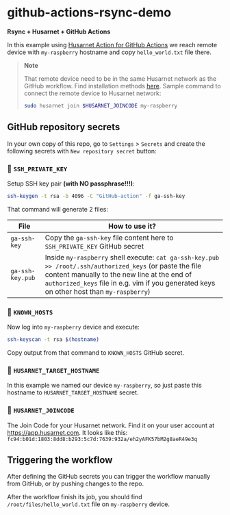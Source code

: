 # github-actions-rsync-demo

**Rsync + Husarnet + GitHub Actions**

In this example using [Husarnet Action for GitHub Actions](https://github.com/marketplace/actions/husarnet) we reach remote device with `my-raspberry` hostname and copy `hello_world.txt` file there.

> **Note**
>
> That remote device need to be in the same Husarnet network as the GitHub workflow. Find installation methods [here](https://husarnet.com/docs/). Sample command to connect the remote device to Husarnet network:
>
> ```bash
> sudo husarnet join $HUSARNET_JOINCODE my-raspberry
> ```

## GitHub repository secrets

In your own copy of this repo, go to `Settings` > `Secrets` and create the following secrets with `New repository secret` button:

### 🔐 `SSH_PRIVATE_KEY`

Setup SSH key pair **(with NO passphrase!!!)**:

```bash
ssh-keygen -t rsa -b 4096 -C "GitHub-action" -f ga-ssh-key
```

That command will generate 2 files:

| File | How to use it? |
| - | - |
| `ga-ssh-key` | Copy the `ga-ssh-key` file content here to `SSH_PRIVATE_KEY` GitHub secret|
| `ga-ssh-key.pub` | Inside `my-raspberry` shell execute: `cat ga-ssh-key.pub >> /root/.ssh/authorized_keys` (or paste the file content manually to the new line at the end of `authorized_keys` file in e.g. vim if you generated keys on other host than `my-raspberry`) |

### 🔐 `KNOWN_HOSTS`

Now log into `my-raspberry` device and execute:

```bash
ssh-keyscan -t rsa $(hostname)
```

Copy output from that command to `KNOWN_HOSTS` GitHub secret.

### 🔐 `HUSARNET_TARGET_HOSTNAME`

In this example we named our device `my-raspberry`, so just paste this hostname to `HUSARNET_TARGET_HOSTNAME` secret.

### 🔐 `HUSARNET_JOINCODE`

The Join Code for your Husarnet network. Find it on your user account at https://app.husarnet.com. It looks like this: `fc94:b01d:1803:8dd8:b293:5c7d:7639:932a/eh2yAFK57bM2g8aeR49e3q`

## Triggering the workflow

After defining the GitHub secrets you can trigger the workflow manually from GitHub, or by pushing changes to the repo.

After the workflow finish its job, you should find `/root/files/hello_world.txt` file on `my-raspberry` device.